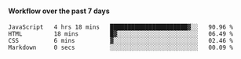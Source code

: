 #### Workflow over the past 7 days

<!--START_SECTION:waka-->

```text
JavaScript   4 hrs 18 mins   ██████████████████████▓░░   90.96 %
HTML         18 mins         █▓░░░░░░░░░░░░░░░░░░░░░░░   06.49 %
CSS          6 mins          ▓░░░░░░░░░░░░░░░░░░░░░░░░   02.46 %
Markdown     0 secs          ░░░░░░░░░░░░░░░░░░░░░░░░░   00.09 %
```

<!--END_SECTION:waka-->
